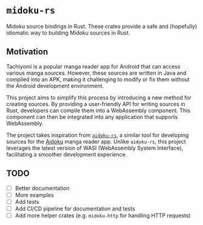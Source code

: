 # `midoku-rs`

Midoku source bindings in Rust. These crates provide a safe and (hopefully)
idiomatic way to building Midoku sources in Rust.

## Motivation

Tachiyomi is a popular manga reader app for Android that can access various
manga sources. However, these sources are written in Java and compiled into
an APK, making it challenging to modify or fix them without the Android
development environment.

This project aims to simplify this process by introducing a new method for
creating sources. By providing a user-friendly API for writing sources in Rust,
developers can compile them into a WebAssembly component. This component can
then be integrated into any application that supports WebAssembly.

The project takes inspiration from [`aidoku-rs`][aidoku-rs], a similar tool
for developing sources for the [Aidoku][aidoku] manga reader app.
Unlike `aidoku-rs`, this project leverages the latest version of WASI
(WebAssembly System Interface), facilitating a smoother development experience.

[aidoku-rs]: https://github.com/Aidoku/aidoku-rs
[aidoku]: https://github.com/Aidoku/Aidoku

## TODO

- [ ] Better documentation
- [ ] More examples
- [ ] Add tests
- [ ] Add CI/CD pipeline for documentation and tests
- [ ] Add more helper crates (e.g. `midoku-http` for handling HTTP requests)
